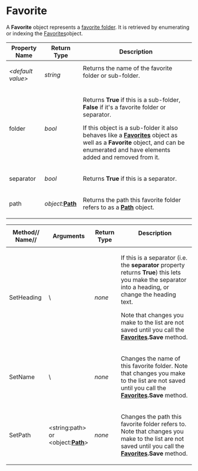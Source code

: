 # Favorite

A **Favorite** object represents a [favorite folder](/Manual/basic_concepts/the_lister/navigation/favorites.md). It is retrieved by enumerating or indexing the [Favorites](favorites.md)object.

<table>
<thead><tr><th>
Property Name</th><th>
Return Type</th><th>
Description
</th></tr></thead><tbody><tr><td>

*\<default value\>*</td><td>

*string*</td><td>
Returns the name of the favorite folder or sub-folder.
</td></tr><tr><td>
folder</td><td>

*bool*</td><td>

Returns **True** if this is a sub-folder, **False** if it's a favorite folder or separator.

If this object is a sub-folder it also behaves like a **[Favorites](favorites.md)** object as well as a **Favorite** object, and can be enumerated and have elements added and removed from it.
</td></tr><tr><td>
separator</td><td>

*bool*</td><td>

Returns **True** if this is a separator.
</td></tr><tr><td>
path</td><td>

*object:***[Path](path.md)**</td><td>

Returns the path this favorite folder refers to as a **[Path](path.md)** object.
</td></tr></tbody>
</table>

<table>
<thead><tr><th>
Method// Name//</th><th>

**Arguments**</th><th>
Return Type</th><th>
Description
</th></tr></thead><tbody><tr><td>
SetHeading</td><td>
\<string:heading\></td><td>

*none*</td><td>

If this is a separator (i.e. the **separator** property returns **True**) this lets you make the separator into a heading, or change the heading text.

Note that changes you make to the list are not saved until you call the **[Favorites](favorites.md).Save** method.
</td></tr><tr><td>
SetName</td><td>
\<string:name\></td><td>

*none*</td><td>

Changes the name of this favorite folder. Note that changes you make to the list are not saved until you call the **[Favorites](favorites.md).Save** method.
</td></tr><tr><td>
SetPath</td><td>

\<string:path\> or  
\<object:**[Path](path.md)**\></td><td>

*none*</td><td>

Changes the path this favorite folder refers to. Note that changes you make to the list are not saved until you call the **[Favorites](favorites.md).Save** method.
</td></tr></tbody>
</table>

